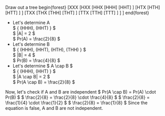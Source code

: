Draw out a tree
begin{forest}
[XXX
[HXX
[HHX
[HHH]
[HHT]
]
[HTX
[HTH]
[HTT]
]
]
[TXX
[THX
[THH]
[THT]
]
[TTX
[TTH]
[TTT]
]
]
]
end{forest}

<ul>
<li> Let's determine A <br/> 
$ { (HHH), (HHT) } $ <br/> 
$ |A| = 2 $ <br/> 
$ Pr(A) = \frac{2}{8} $
	<li> Let's determine B <br/> 
	      $ { (HHH), (HHT), (HTH), (THH) } $ <br/> 
	      $ |B| = 4 $ <br/> 
	      $ Pr(B) = \frac{4}{8} $
	<li> Let's determine $ A \cap B $ <br/> 
	      $ { (HHH), (HHT) } $ <br/> 
	      $ |A \cap B| = 2 $ <br/> 
	      $ Pr(A \cap B) = \frac{2}{8} $
</ul>
Now, let's check if A and B are independent 
$ Pr(A \cap B) = Pr(A) \cdot Pr(B) $ 
$ \frac{2}{8} = \frac{2}{8} \cdot \frac{4}{8} $ 
$ \frac{2}{8} = \frac{1}{4} \cdot \frac{1}{2} $ 
$ \frac{2}{8} = \frac{1}{8} $ 
Since the equation is false, A and B are not independent.
